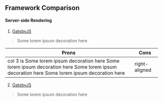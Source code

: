 Framework Comparison
------

#### Server-side Rendering
1. [GatsbyJS](https://google.com)
> Some lorem ipsum decoration here

| Prons        | Cons          |
| ------------- |-------------|
| col 3 is  Some lorem ipsum decoration here Some lorem ipsum decoration here Some lorem ipsum decoration here Some lorem ipsum decoration here     | right-aligned |


2. [GatsbyJS](https://google.com)
> Some lorem ipsum decoration here
